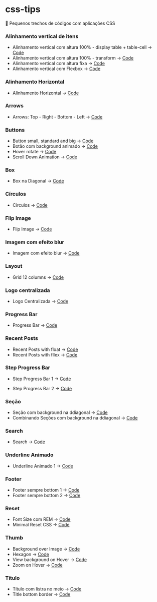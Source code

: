 # css-tips
:pushpin: Pequenos trechos de códigos com aplicações CSS

### Alinhamento vertical de itens
- Alinhamento vertical com altura 100% - display table + table-cell -> [Code](https://github.com/theandersonn/css-tips/blob/master/tips/alinhamento-vertical-cemporcento.html) 
- Alinhamento vertical com altura 100% - transform -> [Code](https://github.com/theandersonn/css-tips/blob/master/tips/alinhamento-vertical-cemporcento-2.html) 
- Alinhamento vertical com altura fixa -> [Code](https://github.com/theandersonn/css-tips/blob/master/tips/alinhamento-vertical-fixo.html) 
- Alinhamento vertical com Flexbox -> [Code](https://github.com/theandersonn/css-tips/blob/master/tips/alinhamento-vertical-com-fexbox.html) 

### Alinhamento Horizontal
- Alinhamento Horizontal -> [Code](https://github.com/theandersonn/css-tips/blob/master/tips/alinhamento-horizontal.html) 

### Arrows
- Arrows: Top - Right - Bottom - Left -> [Code](https://github.com/theandersonn/css-tips/blob/master/tips/arrows.html) 

### Buttons
- Button small, standard and big -> [Code](https://github.com/theandersonn/css-tips/blob/master/tips/buttons.html) 
- Botão com background animado -> [Code](https://github.com/theandersonn/css-tips/blob/master/tips/botao-background-animado.html) 
- Hover rotate -> [Code](https://github.com/theandersonn/css-tips/blob/master/tips/rotate-hover.html) 
- Scroll Down Animation -> [Code](https://github.com/theandersonn/css-tips/blob/master/tips/scroll-down-animation.html) 

### Box
- Box na Diagonal -> [Code](https://github.com/theandersonn/css-tips/blob/master/tips/box-na-diagonal.html) 

### Círculos
- Círculos -> [Code](https://github.com/theandersonn/css-tips/blob/master/tips/circulos.html) 

### Flip Image
- Flip Image -> [Code](https://github.com/theandersonn/css-tips/blob/master/tips/flip-image.html) 

### Imagem com efeito blur
- Imagem com efeito blur -> [Code](https://github.com/theandersonn/css-tips/blob/master/tips/imagem-com-efeito-blur.html) 

### Layout
- Grid 12 columns -> [Code](https://github.com/theandersonn/css-tips/blob/master/tips/grid.html) 

### Logo centralizada
- Logo Centralizada -> [Code](https://github.com/theandersonn/css-tips/blob/master/tips/logo-centralizada.html) 

### Progress Bar
- Progress Bar -> [Code](https://github.com/theandersonn/css-tips/blob/master/tips/progress-bar.html) 

### Recent Posts
- Recent Posts with float -> [Code](https://github.com/theandersonn/css-tips/blob/master/tips/recent-posts__float.html) 
- Recent Posts with fllex -> [Code](https://github.com/theandersonn/css-tips/blob/master/tips/recent-posts__flex.html) 

### Step Progress Bar
- Step Progress Bar 1 -> [Code](https://github.com/theandersonn/css-tips/blob/master/tips/step-progress-bar-1.html) 

- Step Progress Bar 2 -> [Code](https://github.com/theandersonn/css-tips/blob/master/tips/step-progress-bar-2.html) 

### Seção
- Seção com background na ddiagonal -> [Code](https://github.com/theandersonn/css-tips/blob/master/tips/secao-background-diagonal-1.html) 
- Combinando Seções com background na ddiagonal -> [Code](https://github.com/theandersonn/css-tips/blob/master/tips/secao-background-diagonal-2.html) 

### Search
- Search -> [Code](https://github.com/theandersonn/css-tips/blob/master/tips/search.html) 

### Underline Animado
- Underline Animado 1 -> [Code](https://github.com/theandersonn/css-tips/blob/master/tips/underline-animado-1.html) 

### Footer
- Footer sempre bottom 1 -> [Code](https://github.com/theandersonn/css-tips/blob/master/tips/footer-sempre-bottom-1.html) 
- Footer sempre bottom 2 -> [Code](https://github.com/theandersonn/css-tips/blob/master/tips/footer-sempre-bottom-2.html) 

### Reset
- Font Size com REM -> [Code](https://github.com/theandersonn/css-tips/blob/master/tips/font-size-com-rem.html) 
- Minimal Reset CSS -> [Code](https://github.com/theandersonn/css-tips/blob/master/tips/minimal-reset-css.html) 

### Thumb
- Background over Image -> [Code](https://github.com/theandersonn/css-tips/blob/master/tips/thumb-bg-over-image.html)
- Hexagon -> [Code](https://github.com/theandersonn/css-tips/blob/master/tips/thumb-hexagon.html)
- View background on Hover -> [Code](https://github.com/theandersonn/css-tips/blob/master/tips/thumb-view-bg-on-hover.html)
- Zoom on Hover -> [Code](https://github.com/theandersonn/css-tips/blob/master/tips/thumb-zoom-on-hover.html)

### Título
- Título com listra no meio -> [Code](https://github.com/theandersonn/css-tips/blob/master/tips/titulo-com-listra-meio.html)
- Title bottom border -> [Code](https://github.com/theandersonn/css-tips/blob/master/tips/title-bottom-border.html)